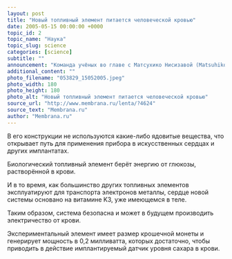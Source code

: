 ```yaml
---
layout: post
title: "Новый топливный элемент питается человеческой кровью"
date: 2005-05-15 00:00:00 +0000
topic_id: 2
topic_name: "Наука"
topic_slug: science
categories: [science]
subtitle: ""
announcement: "Команда учёных во главе с Матсухико Нисизавой (Matsuhiko Nishizawa) из университета Тохоку (Tohoku University) создала миниатюрный топливный элемент, который забирает энергию от крови."
additional_content: ""
photo_filename: "053829_15052005.jpeg"
photo_width: 180
photo_height: 180
photo_alt: "Новый топливный элемент питается человеческой кровью"
source_url: "http://www.membrana.ru/lenta/?4624"
source_text: "Membrana.ru"
author: "Membrana.ru"
---
```

В его конструкции не используются какие-либо ядовитые вещества, что открывает путь для применения прибора в искусственных сердцах и других имплантатах.

Биологический топливный элемент берёт энергию от глюкозы, растворённой в крови.

И в то время, как большинство других топливных элементов эксплуатируют для транспорта электронов металлы, сердце новой системы основано на витамине K3, уже имеющемся в теле.

Таким образом, система безопасна и может в будущем производить электричество от крови.

Экспериментальный элемент имеет размер крошечной монеты и генерирует мощность в 0,2 милливатта, которых достаточно, чтобы приводить в действие имплантируемый датчик уровня сахара в крови.
